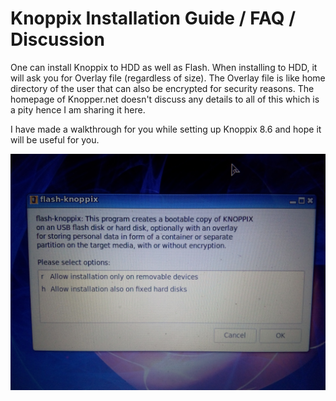# Knoppix Installation Guide / FAQ / Discussion

One can install Knoppix to HDD as well as Flash. When installing to HDD, it will ask you for Overlay file (regardless of size). The Overlay file is like home directory of the user that can also be encrypted for security reasons. The homepage of Knopper.net doesn't discuss any details to all of this which is a pity hence I am sharing it here.

I have made a walkthrough for you while setting up Knoppix 8.6 and hope it will be useful for you.

![Step 1](Step_1.jpg)
